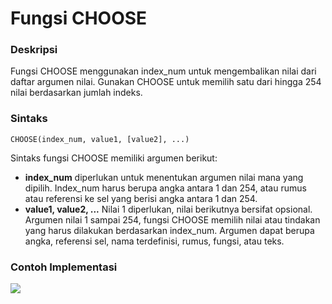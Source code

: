# Fungsi CHOOSE

### Deskripsi

Fungsi CHOOSE menggunakan index\_num untuk mengembalikan nilai dari daftar argumen nilai. Gunakan CHOOSE untuk memilih satu dari hingga 254 nilai berdasarkan jumlah indeks.

### Sintaks 

```text
CHOOSE(index_num, value1, [value2], ...)
```

Sintaks fungsi CHOOSE memiliki argumen berikut:

* **index\_num** diperlukan untuk menentukan argumen nilai mana yang dipilih. Index\_num harus berupa angka antara 1 dan 254, atau rumus atau referensi ke sel yang berisi angka antara 1 dan 254.
* **value1, value2, ...**   Nilai 1 diperlukan, nilai berikutnya bersifat opsional. Argumen nilai 1 sampai 254, fungsi CHOOSE memilih nilai atau tindakan yang harus dilakukan berdasarkan index\_num. Argumen dapat berupa angka, referensi sel, nama terdefinisi, rumus, fungsi, atau teks.

### Contoh Implementasi

![](../../.gitbook/assets/gambar.png)

